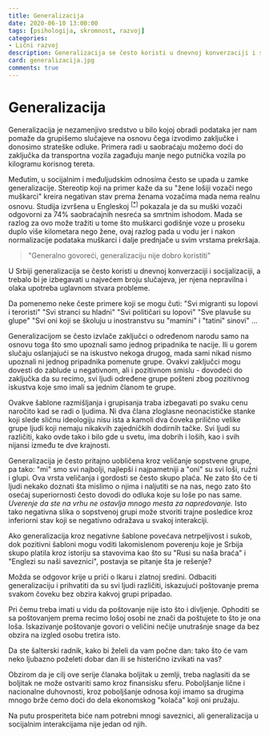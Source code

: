 ```yaml
---
title: Generalizacija
date: 2020-06-10 13:00:00
tags: [psihologija, skromnost, razvoj]
categories:
- Lični razvoj 
description: Generalizacija se često koristi u dnevnoj konverzaciji i socijalizaciji, a trebalo bi je izbegavati u najvećem broju slučajeva, jer njena nepravilna i olaka upotreba uglavnom stvara probleme
card: generalizacija.jpg
comments: true
---
```


<style>
    .book-post .img-mb-14 { margin-bottom: 14px; }
    .book-post a { color: #6463ce; font-weight: 500; }
    .book-post i { color: #c07232; font-weight: 400; }
</style>

# Generalizacija 

Generalizacija je nezamenjivo sredstvo u bilo kojoj obradi podataka jer nam pomaže da grupišemo slučajeve na osnovu čega izvodimo zaključke i donosimo strateške odluke.
Primera radi u saobraćaju možemo doći do zaključka da transportna vozila zagađuju manje nego putnička vozila po kilogramu korisnog tereta.

Međutim, u socijalnim i međuljudskim odnosima često se upada u zamke generalizacije. Stereotip koji na primer kaže da su "žene lošiji vozači nego muškarci" kreira negativan stav prema ženama vozačima mada nema realnu osnovu. Studija izvršena u Engleskoj <sup>[[*]](https://www.brake.org.uk/facts-resources/1593-driver-gender)</sup> pokazala je da su muški vozači odgovorni za 74% saobraćajnih nesreća sa smrtnim ishodom. Mada se razlog za ovo može tražiti u tome što muškarci godišnje voze u proseku duplo više kilometara nego žene, ovaj razlog pada u vodu jer i nakon normalizacije podataka muškarci i dalje prednjače u svim vrstama prekršaja. 

> "Generalno govoreći, generalizaciju nije dobro koristiti"

U Srbiji generalizacija se često koristi u dnevnoj konverzaciji i socijalizaciji, a trebalo bi je izbegavati u najvećem broju slučajeva, jer njena nepravilna i olaka upotreba uglavnom stvara probleme.

Da pomenemo neke česte primere koji se mogu čuti:
"Svi migranti su lopovi i teroristi"
"Svi stranci su hladni"
"Svi političari su lopovi"
"Sve plavuše su glupe"
"Svi oni koji se školuju u inostranstvu su "mamini" i "tatini" sinovi"
...

Generalizacijom se često izvlače zaključci o određenom narodu samo na osnovu toga što smo upoznali samo jednog pripadnika te nacije. Ili u gorem slučaju oslanjajući se na iskustvo nekoga drugog, mada sami nikad nismo upoznali ni jednog pripadnika pomenute grupe. Ovakvi zaključci mogu dovesti do zablude u negativnom, ali i pozitivnom smislu - dovodeći do zaključka da su recimo, svi ljudi određene grupe pošteni zbog pozitivnog iskustva koje smo imali sa jednim članom te grupe.

Ovakve šablone razmišljanja i grupisanja traba izbegavati po svaku cenu naročito kad se radi o ljudima. Ni dva člana zloglasne neonacističke stanke koji slede sličnu ideologiju nisu ista a kamoli dva čoveka prilično velike grupe ljudi koji nemaju nikakvih zajedničkih dodirnih tačke. Svi ljudi su različiti, kako ovde tako i bilo gde u svetu, ima dobrih i loših, kao i svih nijansi između te dve krajnosti.

Generalizacija je često pritajno uobličena kroz veličanje sopstvene grupe, pa tako: "mi" smo svi najbolji, najlepši i najpametniji a "oni" su svi loši, ružni i glupi. Ova vrsta veličanja i gordosti se često skupo plaća. Ne zato što će ti ljudi nekako doznati šta mislimo o njima i naljutiti se na nas, nego zato što osećaj superiornosti često dovodi do odluka koje su loše po nas same. *Uverenje da ste na vrhu ne ostavlja mnogo mesta za napredovanje.* Isto tako negativna slika o sopstvenoj grupi može stvoriti trajne posledice kroz inferiorni stav koji se negativno odražava u svakoj interakciji.

Ako generalizacija kroz negativne šablone povećava netrpeljivost i sukob, dok pozitivni šabloni mogu voditi lakomislenom poverenju koje je Srbija skupo platila kroz istoriju sa stavovima kao što su "Rusi su naša braća" i "Englezi su naši saveznici", postavja se pitanje šta je rešenje?

Možda se odgovor krije u priči o Ikaru i zlatnoj sredini. Odbaciti generalizaciju i prihvatiti da su svi ljudi različiti, iskazujući poštovanje prema svakom čoveku bez obzira kakvoj grupi pripadao. 

Pri čemu treba imati u vidu da poštovanje nije isto što i divljenje. Ophoditi se sa poštovanjem prema recimo lošoj osobi ne znači da poštujete to što je ona loša. Iskazivanje poštovanje govori o veličini nečije unutrašnje snage da bez obzira na izgled osobu tretira isto.

Da ste šalterski radnik, kako bi želeli da vam počne dan: tako što će vam neko ljubazno poželeti dobar dan ili se histerično izvikati na vas?

Obzirom da je cilj ove serije članaka boljitak u zemlji, treba naglasiti da se boljitak ne može ostvariti samo kroz finansisku sferu. Poboljšanje lične i nacionalne duhovnosti, kroz poboljšanje odnosa koji imamo sa drugima mnogo brže ćemo doći do dela ekonomskog "kolača" koji oni pružaju. 

Na putu prosperiteta biće nam potrebni mnogi saveznici, ali generalizacija u socijalnim interakcijama nije jedan od njih. 
